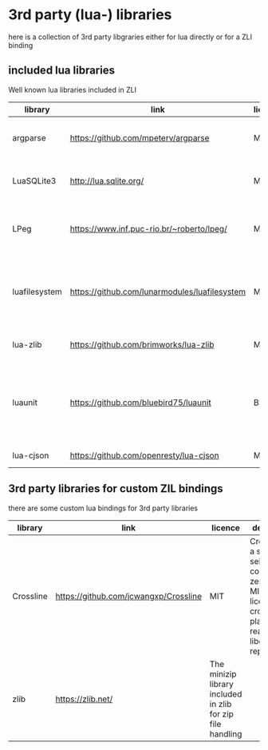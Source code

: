 # 3rd party (lua-) libraries

here is a collection of 3rd party libgraries either for lua directly or for a ZLI binding

## included lua libraries
Well known lua libraries included in ZLI

| library       | link                                          | licence | description                                                                                                                                  |
| ------------- | --------------------------------------------- | ------- | -------------------------------------------------------------------------------------------------------------------------------------------- |
| argparse      | https://github.com/mpeterv/argparse           | MIT     | Argparse is a feature-rich command line parser for Lua inspired by argparse for Python                                                       |
| LuaSQLite3    | http://lua.sqlite.org/                        | MIT     | LuaSQLite 3 is a thin wrapper around the public domain [SQLite3](https://www.sqlite.org/) database engine.                                   |
| LPeg          | https://www.inf.puc-rio.br/~roberto/lpeg/     | MIT     | LPeg is a new pattern-matching library for Lua, based on Parsing Expression Grammars (PEGs)                                                  |
| luafilesystem | https://github.com/lunarmodules/luafilesystem | MIT     | LuaFileSystem is a Lua library developed to complement the set of functions related to file systems offered by the standard Lua distribution |
| lua-zlib      | https://github.com/brimworks/lua-zlib         | MIT     | lua binding to the [zlib](https://zlib.net/) to compress/decompress                                                                          |
| luaunit       | https://github.com/bluebird75/luaunit         | BSD     | LuaUnit is a popular unit-testing framework for Lua, with an interface typical of xUnit libraries (Python unittest, Junit, NUnit, ...)       |
| lua-cjson     | https://github.com/openresty/lua-cjson        | MIT     | Fast JSON encoding/parsing                                                                                                                   |

## 3rd party libraries for custom ZIL bindings
there are some custom lua bindings for 3rd party libraries

| library   | link                                  | licence                                                    | description                                                                                                        |
| --------- | ------------------------------------- | ---------------------------------------------------------- | ------------------------------------------------------------------------------------------------------------------ |
| Crossline | https://github.com/jcwangxp/Crossline | MIT                                                        | Crossline is a small, self-contained, zero-config, MIT licensed, cross-platform, readline and libedit replacement. |
| zlib      | https://zlib.net/                     | The minizip library included in zlib for zip file handling |
